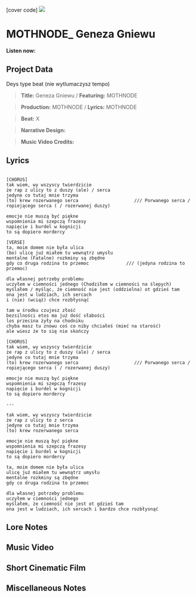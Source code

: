 [cover code] ![](57175019_319474918741616_8502199518755923887_n.jpg)

# MOTHNODE_ Geneza Gniewu

**Listen now:** 

## Project Data

Deys type beat (nie wytlumaczysz tempo)

> **Title:** Geneza Gniewu / **Featuring:** MOTHNODE

> **Production:** MOTHNODE / **Lyrics:** MOTHNODE

> **Beat:** X

> **Narrative Design:**

> **Music Video Credits:**


## Lyrics

```

[CHORUS]
tak wiem, wy wszyscy twierdzicie
że rap z ulicy to z duszy (ale) / serca
jedyne co tutaj mnie trzyma
(to) krew rozerwanego serca                     /// Porwanego serca / ropiejącego serca ( / rozerwanej duszy)

emocje nie muszą być piękne
wspomnienia mi szepczą frazesy
napięcie i burdel w kognicji
to są dopiero mordercy

[VERSE]
ta, moim domem nie była ulica 
(bo) ulicę już miałem tu wewnątrz umysłu
mentalne (Fatalne) rozkminy są zbędne 
gdy co druga rodzina to przemoc              /// (jedyna rodzina to przemoc)

dla własnej potrzeby problemu
uczyłem w ciemności jednego (Chodziłem w ciemności na ślepych)
myślałem / myśląc, że ciemność nie jest (oddzielna) ot gdzieś tam
ona jest w ludziach, ich sercach 
i (nie) (wciąż) chce rozbłysnąć

tam w środku czujesz złość
bezsilności etos ma już dość słabości 
los przecina żyły na chodniku
chyba masz tu znowu coś co niby chciałeś (mieć na starość)
ale wiesz że to się nie skończy

[CHORUS]
tak wiem, wy wszyscy twierdzicie
że rap z ulicy to z duszy (ale) / serca
jedyne co tutaj mnie trzyma
(to) krew rozerwanego serca                     /// Porwanego serca / ropiejącego serca ( / rozerwanej duszy)

emocje nie muszą być piękne
wspomnienia mi szepczą frazesy
napięcie i burdel w kognicji
to są dopiero mordercy

---

tak wiem, wy wszyscy twierdzicie
że rap z ulicy to z serca
jedyne co tutaj mnie trzyma
(to) krew rozerwanego serca                    

emocje nie muszą być piękne
wspomnienia mi szepczą frazesy
napięcie i burdel w kognicji
to są dopiero mordercy

ta, moim domem nie była ulica 
ulicę już miałem tu wewnątrz umysłu
mentalne rozkminy są zbędne 
gdy co druga rodzina to przemoc       

dla własnej potrzeby problemu
uczyłem w ciemności jednego 
myślałem, że ciemność nie jest ot gdzieś tam
ona jest w ludziach, ich sercach i bardzo chce rozbłysnąć

```

## Lore Notes

## Music Video

## Short Cinematic Film

## Miscellaneous Notes
